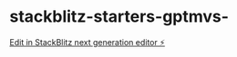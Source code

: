 # stackblitz-starters-gptmvs-

[Edit in StackBlitz next generation editor ⚡️](https://stackblitz.com/~/github.com/Magnus0155/stackblitz-starters-gptmvs-)